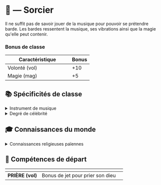 # 🥀 — Sorcier

Il ne suffit pas de savoir jouer de la musique pour pouvoir se prétendre barde. Les bardes ressentent la musique, ses vibrations ainsi que la magie qu'elle peut contenir.&#x20;

### Bonus de classe

<table><thead><tr><th width="194">Caractéristique</th><th>Bonus</th></tr></thead><tbody><tr><td>Volonté (vol)</td><td>+10</td></tr><tr><td>Magie (mag)</td><td>+5</td></tr></tbody></table>

## 📚 Spécificités de classe

<details>

<summary>Instrument de musique</summary>

Choix de l’instrument de musique de prédilection (à choisir selon l’histoire et les origines du personnage)

</details>

<details>

<summary>Degré de célébrité</summary>

Choix d’à quel point le personnage est connu et peut être reconnu, se joue au d100 selon le pourcentage choisi par le joueur puis au d2 pour savoir s’il est apprécié ou non.

* **Inconnu :** personne ne le connaît
* **Local :** connu dans dans sa ville / dans son village
* **Régional :** connu dans toute la région
* **Continentale :** connu sur tout son continent
* **Mondiale :** à travers le monde entier

</details>

## 🎓 Connaissances du monde

<details>

<summary>Connaissances religieuses païennes</summary>

Connaissances des dieux mineurs et autres divinités païennes de sa région, plus particulièrement sa divinité.

</details>

## 📖 Compétences de départ

<table data-card-size="large" data-view="cards" data-full-width="false"><thead><tr><th></th><th></th><th data-hidden data-card-cover data-type="files"></th></tr></thead><tbody><tr><td><strong>PRIÈRE (vol)</strong></td><td>Bonus de jet pour prier son dieu</td><td></td></tr></tbody></table>
